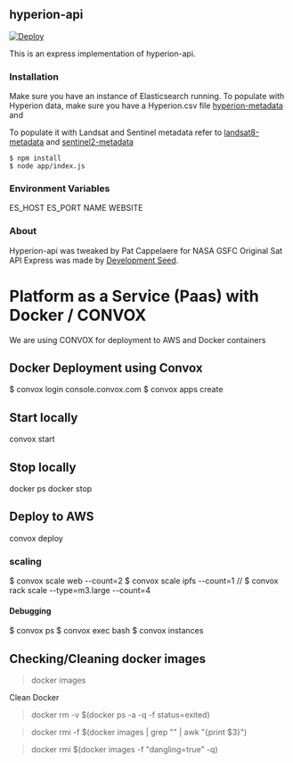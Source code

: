 ## hyperion-api

[![Deploy](https://www.herokucdn.com/deploy/button.svg)](https://heroku.com/deploy)

This is an express implementation of hyperion-api.
 
### Installation

Make sure you have an instance of Elasticsearch running. 
To populate with Hyperion data, make sure you have a Hyperion.csv file
[hyperion-metadata](https://github.com/vightel/hyperion-metadata) and 

To populate it with Landsat and Sentinel metadata refer to [landsat8-metadata](https://github.com/sat-utils/landsat8-metadata) and [sentinel2-metadata](https://github.com/sat-utils/sentinel2-metadata)

    $ npm install
    $ node app/index.js

### Environment Variables
ES_HOST
ES_PORT
NAME
WEBSITE

### About
Hyperion-api was tweaked by Pat Cappelaere for NASA GSFC
Original Sat API Express was made by [Development Seed](http://developmentseed.org).


# Platform as a Service (Paas) with Docker / CONVOX

We are using CONVOX for deployment to AWS and Docker containers

## Docker Deployment using Convox
$ convox login console.convox.com
$ convox apps create

## Start locally
convox start

## Stop locally
docker ps
docker stop <ID>
	
## Deploy to AWS
convox deploy

### scaling
$ convox scale web --count=2
$ convox scale ipfs --count=1
// $ convox rack scale --type=m3.large --count=4

#### Debugging
$ convox ps
$ convox exec <ID> bash
$ convox instances

## Checking/Cleaning docker images
> docker images

Clean Docker
> docker rm -v $(docker ps -a -q -f status=exited)

> docker rmi -f $(docker images | grep "<none>" | awk "{print \$3}")
	
> docker rmi $(docker images -f "dangling=true" -q)